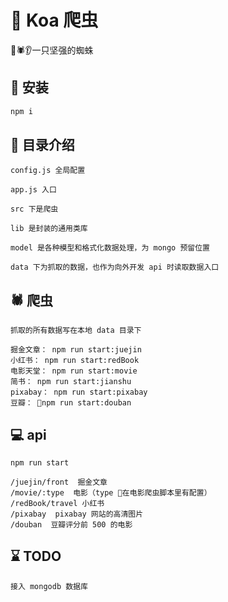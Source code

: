 # 🚀 Koa 爬虫

🚀🕷️👂一只坚强的蜘蛛

## 🚗 安装

```html
npm i
```

## 📖 目录介绍

```
config.js 全局配置

app.js 入口

src 下是爬虫

lib 是封装的通用类库

model 是各种模型和格式化数据处理，为 mongo 预留位置

data 下为抓取的数据，也作为向外开发 api 时读取数据入口
```

## 🕷️ 爬虫

```
抓取的所有数据写在本地 data 目录下

掘金文章： npm run start:juejin
小红书： npm run start:redBook
电影天堂： npm run start:movie
简书： npm run start:jianshu
pixabay： npm run start:pixabay
豆瓣： npm run start:douban

```

## 💻 api

```
npm run start

/juejin/front  掘金文章
/movie/:type  电影（type 在电影爬虫脚本里有配置）
/redBook/travel 小红书
/pixabay  pixabay 网站的高清图片
/douban  豆瓣评分前 500 的电影
```

## ⌛️ TODO

```
接入 mongodb 数据库
```